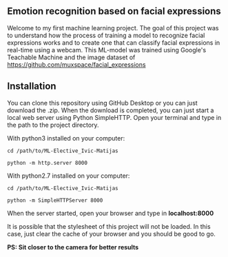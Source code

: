 ## Emotion recognition based on facial expressions

Welcome to my first machine learning project. The goal of this project was to understand how the process of training a model
to recognize facial expressions works and to create one that can classify facial expressions in real-time using a webcam.
This ML-model was trained using Google's Teachable Machine and the image dataset of https://github.com/muxspace/facial_expressions

## Installation

You can clone this repository using GitHub Desktop or you can just download the .zip. When the download is completed, you can just start
a local web server using Python SimpleHTTP. Open your terminal and type in the path to the project directory.

With python3 installed on your computer:

```
cd /path/to/ML-Elective_Ivic-Matijas

python -m http.server 8000
```

With python2.7 installed on your computer:

```
cd /path/to/ML-Elective_Ivic-Matijas

python -m SimpleHTTPServer 8000
```

When the server started, open your browser and type in **localhost:8000**

It is possible that the stylesheet of this project will not be loaded. In this case, just clear the cache of your browser
and you should be good to go.

**PS: Sit closer to the camera for better results**
